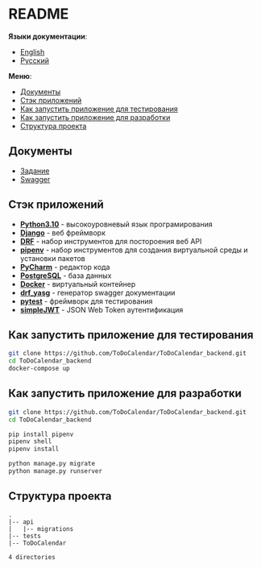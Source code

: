 # README

**Языки документации**:

- [English](README.md)
- [Русский](README-ru.md)

**Меню**:

- [Документы](#документы)
- [Стэк приложений](#стэк-приложений)
- [Как запустить приложение для тестирования](#как-запустить-приложение-для-тестирования)
- [Как запустить приложение для разработки](#как-запустить-приложение-для-разработки)
- [Структура проекта](#структура-проекта)

## Документы

- [Задание](https://docs.google.com/document/d/1UQgKfPkB8C36dyDDmPU40rjSw3_fXEH8/edit)
- [Swagger](http://todo-innowise.voilalex.com/swagger/)

## Стэк приложений

- **[Python3.10](https://www.python.org/downloads/release/python-3100/)** - высокоуровневый язык програмирования
- **[Django](https://www.djangoproject.com/)** - веб фреймворк
- **[DRF](https://code.visualstudio.com/#alt-downloads)** - набор инструментов для постороения веб API
- **[pipenv](https://pipenv.pypa.io/en/latest/)** - набор инструментов для создания виртуальной среды и установки пакетов
- **[PyCharm](https://www.jetbrains.com/ru-ru/pycharm/)** - редактор кода
- **[PostgreSQL](https://www.postgresql.org/)** - база данных
- **[Docker](https://www.docker.com/)** - виртуальный контейнер
- **[drf_yasg](https://drf-yasg.readthedocs.io/en/stable/)** - генератор swagger документации
- **[pytest](https://pytest-django.readthedocs.io/en/latest/)** - фреймворк для тестирования
- **[simpleJWT](https://django-rest-framework-simplejwt.readthedocs.io/en/latest/)** - JSON Web Token аутентификация

## Как запустить приложение для тестирования

```bash
git clone https://github.com/ToDoCalendar/ToDoCalendar_backend.git
cd ToDoCalendar_backend
docker-compose up
```

## Как запустить приложение для разработки

```bash
git clone https://github.com/ToDoCalendar/ToDoCalendar_backend.git
cd ToDoCalendar_backend

pip install pipenv
pipenv shell
pipenv install

python manage.py migrate
python manage.py runserver
```

## Структура проекта

```
.
|-- api
|   |-- migrations
|-- tests
|-- ToDoCalendar

4 directories
```